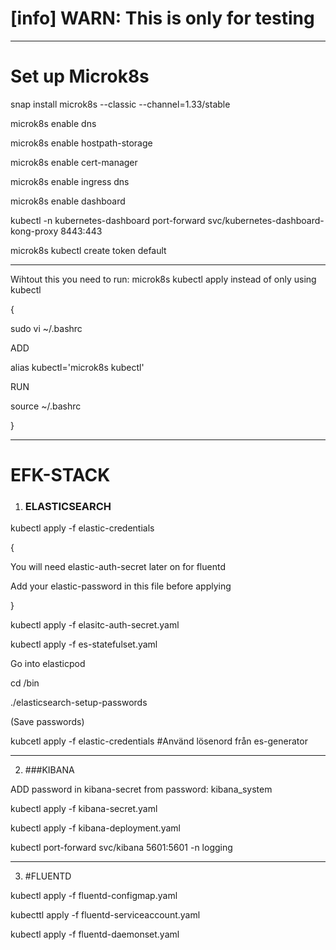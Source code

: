[info] WARN: This is only for testing 
====================
----------------------------------------------------------------------------------------
Set up Microk8s
=============================
snap install microk8s --classic --channel=1.33/stable

microk8s enable dns

microk8s enable hostpath-storage

microk8s enable cert-manager

microk8s enable ingress dns

microk8s enable dashboard

kubectl -n kubernetes-dashboard port-forward svc/kubernetes-dashboard-kong-proxy 8443:443

microk8s kubectl create token default

----------------------------------------------------------------------------------------
Wihtout this you need to run: microk8s kubectl apply instead of only using kubectl

{

sudo vi ~/.bashrc

ADD

alias kubectl='microk8s kubectl'

RUN

source ~/.bashrc

}

----------------------------------------------------------------------------------------

EFK-STACK
====================

1. ### ELASTICSEARCH

kubectl apply -f elastic-credentials

{

You will need elastic-auth-secret later on for fluentd

Add your elastic-password in this file before applying

}

kubectl apply -f elasitc-auth-secret.yaml

kubectl apply -f es-statefulset.yaml

Go into elasticpod

cd /bin

./elasticsearch-setup-passwords

(Save passwords)

kubcetl apply -f elastic-credentials #Använd lösenord från es-generator

----------------------------------------------------------------------------------------
2. ###KIBANA

ADD password in kibana-secret from password: kibana_system

kubectl apply -f kibana-secret.yaml

kubectl apply -f kibana-deployment.yaml

kubectl port-forward svc/kibana 5601:5601 -n logging

----------------------------------------------------------------------------------------

3. #FLUENTD

kubectl apply -f fluentd-configmap.yaml

kubecttl apply -f fluentd-serviceaccount.yaml
   
kubectl apply -f fluentd-daemonset.yaml







 

